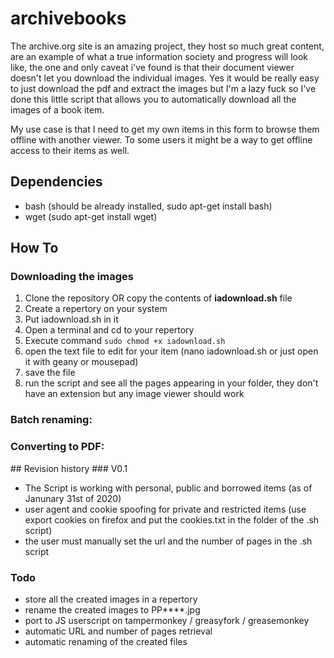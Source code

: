 # archivebooks

The archive.org site is an amazing project, they host so much great content, are an example of what a true information society and progress will look like, the one and only caveat i've found is that their document viewer doesn't let you download the individual images. Yes it would be really easy to just download the pdf and extract the images but I'm a lazy fuck so I've done this little script that allows you to automatically download all the images of a book item.

My use case is that I need to get my own items in this form to browse them offline with another viewer. To some users it might be a way to get offline access to their items as well.

## Dependencies
  - bash (should be already installed, sudo apt-get install bash)
  - wget (sudo apt-get install wget)
  
## How To

### Downloading the images

1. Clone the repository OR copy the contents of **iadownload.sh** file
2. Create a repertory on your system
3. Put iadownload.sh in it
4. Open a terminal and cd to your repertory
5. Execute command ``` sudo chmod +x iadownload.sh ```
6. open the text file to edit for your item (nano iadownload.sh or just open it with geany or mousepad)
7. save the file
8. run the script and see all the pages appearing in your folder, they don't have an extension but any image viewer should work

### Batch renaming:

### Converting to PDF:


## Revision history
### V0.1
 - The Script is working with personal, public and borrowed items (as of Janunary 31st of 2020)
 - user agent and cookie spoofing for private and restricted items (use export cookies on firefox and put the cookies.txt in the folder of the .sh script)
 - the user must manually set the url and the number of pages in the .sh script
 
### Todo
  - store all the created images in a repertory
  - rename the created images to PP****.jpg
  - port to JS userscript on tampermonkey / greasyfork / greasemonkey
  - automatic URL and number of pages retrieval
  - automatic renaming of the created files
